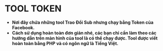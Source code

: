 # TOOL TOKEN
- **Nơi đây chứa những tool Trao Đổi Sub nhưng chạy bằng Token của Facebook. <br />**
- **Cách sử dụng hoàn toàn đơn giản nhé, các bạn chỉ cần làm theo các hướng dẫn trên màn hình của tool là có thể chạy được. Tool được viết hoàn toàn bằng PHP và có ngôn ngữ là Tiếng Việt.**

